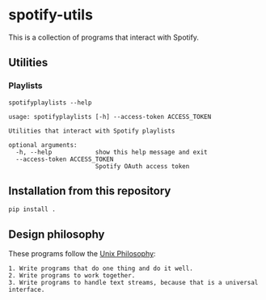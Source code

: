 # spotify-utils

This is a collection of programs that interact with Spotify.

## Utilities

### Playlists

```shell
spotifyplaylists --help

usage: spotifyplaylists [-h] --access-token ACCESS_TOKEN

Utilities that interact with Spotify playlists

optional arguments:
  -h, --help            show this help message and exit
  --access-token ACCESS_TOKEN
                        Spotify OAuth access token
```

## Installation from this repository

```shell
pip install .
```

## Design philosophy

These programs follow the [Unix Philosophy](https://en.wikipedia.org/wiki/Unix_philosophy):

    1. Write programs that do one thing and do it well.
    2. Write programs to work together.
    3. Write programs to handle text streams, because that is a universal interface.
